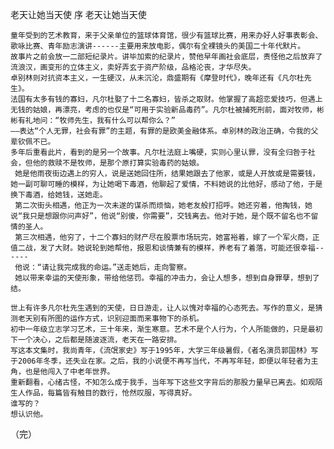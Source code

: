 老天让她当天使
序
       老天让她当天使
 
    童年受到的艺术教育，来于父亲单位的篮球体育馆，很少有篮球比赛，用来办好人好事表彰会、歌咏比赛、青年励志演讲------主要用来放电影，偶尔有全裸镜头的美国二十年代默片。
    故事片之前会放一二部短纪录片。讲毕加索的纪录片，赞他早年画社会底层，责怪他之后放弃了流浪汉，画变形的立体主义，卖好弄玄于资产阶级，品格沦丧，才华尽失。
    卓别林则对抗资本主义，一生硬汉，从未沉沦，鼎盛期有《摩登时代》，晚年还有《凡尔杜先生》。
    法国有太多有钱的寡妇，凡尔杜娶了十二名寡妇，皆杀之取财。他掌握了高超恋爱技巧，但遇上无钱的姑娘，再漂亮，考虑的也仅是“可用于实验新品毒药”。凡尔杜被捕死刑前，面对牧师，彬彬有礼地问：“牧师先生，我有什么可以帮你么？”
    ——表达“个人无罪，社会有罪”的主题，有罪的是欧美金融体系。卓别林的政治正确，令我的父辈钦佩不已。
    多年后重看此片，看到的是另一个故事。凡尔杜法庭上嘴硬，实则心里认罪，没有全归咎于社会，但他的救赎不是牧师，是那个原打算实验毒药的姑娘。
     她是他雨夜街边遇上的穷人，说是送她回住所，结果她跟去了他家，或是人开放或是需要钱，她一副可聊可睡的模样，为让她喝下毒酒，他聊起了爱情，不料她说的比他好，感动了他，于是换下毒酒，给她钱，送她走。
     第二次街头相遇，他正为一次未遂的谋杀而烦恼，她老友般打招呼。她还穷着，他掏钱，她说“我只是想跟你问声好”，他说“别傻，你需要”，交钱离去。他对于她，是个既不留名也不留情的圣人。
     第三次相遇，他穷了，十二个寡妇的财产尽在股票市场玩完，她富裕着，嫁了一个军火商，正值二战，发了大财。她说轮到她帮他，报恩和谈情兼有的模样，养老有了着落，可能还很幸福------
     他说：“请让我完成我的命运。”送走她后，走向警察。
     她以带来幸运的天使形象，带给他惩罚。幸福的冲击力，会让人想多，想到自身罪孽，想到了结。
   
    世上有许多凡尔杜先生遇到的天使，日日游走，让人以愧对幸福的心态死去。写作的意义，是猜测老天别有所图的运作方式，识别迎面而来事物下的杀机。
    初中一年级立志学习艺术，三十年来，渐生寒意。艺术不是个人行为，个人所能做的，只是最初下一个决心，之后都是随波逐流，老天在一路安排。
    写这本文集时，我尚青年，《流氓家史》写于1995年，大学三年级暑假，《者名演员郭国林》写于2006年冬季，还失业在家。之后，我的小说便不再写当代，不再写年轻，即便以年轻者为主角，也是他闯入了中老年世界。
    重新翻看，心绪古怪，不知怎么成于我手，当年写下这些文字背后的那股力量早已离去。如观陌生人作品，每篇皆有触目的数行，怆然叹服，写得真好。
    谁写的？
    想认识他。
（完）
